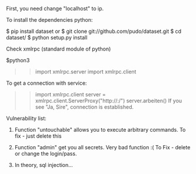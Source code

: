 First, you need change "localhost" to ip.

To install the dependencies python:

$ pip install dataset
or
$ git clone git://github.com/pudo/dataset.git
$ cd dataset/
$ python setup.py install

Check xmlrpc (standard module of python)

$python3
>> import xmlrpc.server
>> import xmlrpc.client

To get a connection with service:

>> import xmlrpc.client
>> server = xmlrpc.client.ServerProxy("http://<ip>:<port>/")
>> server.arbeiten()
If you see "Ja, Sire", connection is established.

Vulnerability list:

1) Function "untouchable" allows you to execute arbitrary commands.
To fix - just delete this

2) Function "admin" get you all secrets. Very bad function :(
To Fix - delete or change the login/pass.

3) In theory, sql injection...